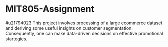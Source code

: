 # MIT805-Assignment
#u21794023
This project involves processing of a large ecommerce dataset and deriving some useful insights
on customer segmentation. Consequently, one can make data-driven decisions on effective promotional startegies.
